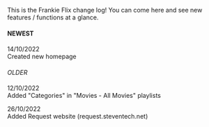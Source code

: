 This is the Frankie Flix change log! You can come here and see new features / functions at a glance.
####

**NEWEST**
####
14/10/2022  
  Created new homepage
  
####
_OLDER_
####

12/10/2022  
Added "Categories" in "Movies - All Movies" playlists
  
26/10/2022  
Added Request website (request.steventech.net)
  
